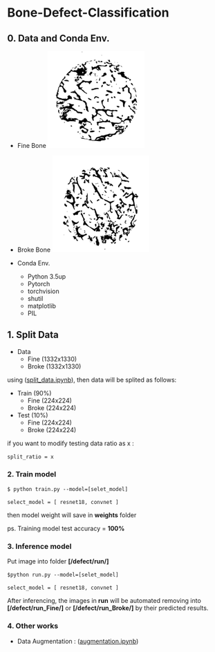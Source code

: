 # Bone-Defect-Classification

## 0. Data and Conda Env.
- Fine Bone 
<img src="./img_fine.jpg" width="224" height="224" /> <br />
- Broke Bone
<img src="./img_broke.jpg" width="224" height="224" /> <br />

- Conda Env.
	- Python 3.5up
	- Pytorch
	- torchvision
	- shutil
	- matplotlib
	- PIL

## 1. Split Data
- Data
	- Fine (1332x1330)
	- Broke (1332x1330)

using ([split_data.ipynb](./split_data.ipynb)), then data will be splited as follows:
- Train (90%)
	- Fine (224x224)
	- Broke (224x224)
- Test (10%)
	- Fine (224x224)
	- Broke (224x224)

if you want to modify testing data ratio as x : 
```
split_ratio = x
```

### 2. Train model 

```
$ python train.py --model=[selet_model]
```
```
select_model = [ resnet18, convnet ]
```
then model weight will save in **weights** folder <br />

ps. Training model test accuracy = **100%** 

### 3. Inference model
Put image into folder **[/defect/run/]**

```
$python run.py --model=[selet_model]
```
```
select_model = [ resnet18, convnet ]
```

After inferencing, the images in **run** will be automated removing into  **[/defect/run_Fine/]** or **[/defect/run_Broke/]** by their predicted results.

### 4. Other works
- Data Augmentation : ([augmentation.ipynb](./augmentation.ipynb))
